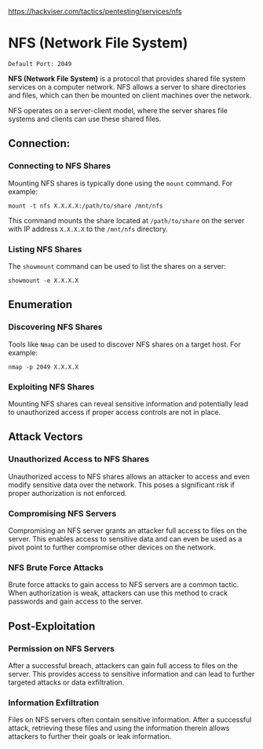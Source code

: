 
https://hackviser.com/tactics/pentesting/services/nfs

# NFS (Network File System)

`Default Port: 2049`

**NFS (Network File System)** is a protocol that provides shared file system services on a computer network. NFS allows a server to share directories and files, which can then be mounted on client machines over the network.

NFS operates on a server-client model, where the server shares file systems and clients can use these shared files.

## **Connection:**
### Connecting to NFS Shares

Mounting NFS shares is typically done using the `mount` command. For example:

```
mount -t nfs X.X.X.X:/path/to/share /mnt/nfs
```

This command mounts the share located at `/path/to/share` on the server with IP address `X.X.X.X` to the `/mnt/nfs` directory.

### Listing NFS Shares
The `showmount` command can be used to list the shares on a server:

```
showmount -e X.X.X.X
```

## Enumeration
### Discovering NFS Shares
Tools like `Nmap` can be used to discover NFS shares on a target host. For example:

```
nmap -p 2049 X.X.X.X
```

### Exploiting NFS Shares
Mounting NFS shares can reveal sensitive information and potentially lead to unauthorized access if proper access controls are not in place.

## Attack Vectors
### Unauthorized Access to NFS Shares

Unauthorized access to NFS shares allows an attacker to access and even modify sensitive data over the network. This poses a significant risk if proper authorization is not enforced.

### Compromising NFS Servers

Compromising an NFS server grants an attacker full access to files on the server. This enables access to sensitive data and can even be used as a pivot point to further compromise other devices on the network.

### NFS Brute Force Attacks

Brute force attacks to gain access to NFS servers are a common tactic. When authorization is weak, attackers can use this method to crack passwords and gain access to the server.

## Post-Exploitation
### Permission on NFS Servers

After a successful breach, attackers can gain full access to files on the server. This provides access to sensitive information and can lead to further targeted attacks or data exfiltration.

### Information Exfiltration

Files on NFS servers often contain sensitive information. After a successful attack, retrieving these files and using the information therein allows attackers to further their goals or leak information.

